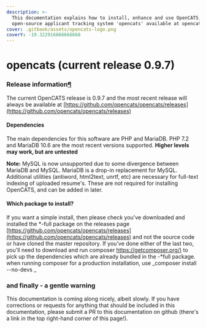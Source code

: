 ```yaml
---
description: >-
  This documentation explains how to install, enhance and use OpenCATS, the free
  open-source applicant tracking system 'opencats' available at opencats.org
cover: .gitbook/assets/opencats-logo.png
coverY: -19.322916666666668
---
```


# opencats (current release 0.9.7)

### Release information[¶](broken-reference)

The current OpenCATS release is 0.9.7 and the most recent release will always be available at [https://github.com/opencats/opencats/releases](https://github.com/opencats/opencats/releases)

#### Dependencies
The main dependencies for this software are PHP and MariaDB. PHP 7.2 and MariaDB 10.6 are the most recent versions supported. 
**Higher levels may work, but are untested** 

**Note:** MySQL is now unsupported due to some divergence between MariaDB and MySQL. MariaDB is a drop-in replacement for MySQL. Additional utilities (antiword, html2text, unrtf, etc) are necessary for full-text indexing of uploaded resume's. These are not required for installing OpenCATS, and can be added in later.

#### Which package to install?
If you want a simple install, then please check you've downloaded and installed the *-full package on the releases page [https://github.com/opencats/opencats/releases](https://github.com/opencats/opencats/releases) and not the source code or have cloned the master repository. If you've  done either of the last two, you'll need to download and run composer [https://getcomposer.org/)](https://getcomposer.org/) to pick up the dependencies which are already bundled in the -*full package. when running composer for a production installation, use _composer install --no-devs _ 

### and finally - a gentle warning

This documentation is coming along nicely, albeit slowly. If you have corrections or requests for anything that should be included in this documentation, please submit a PR to this documentation on github (there's a link in the top right-hand corner of this page!).
